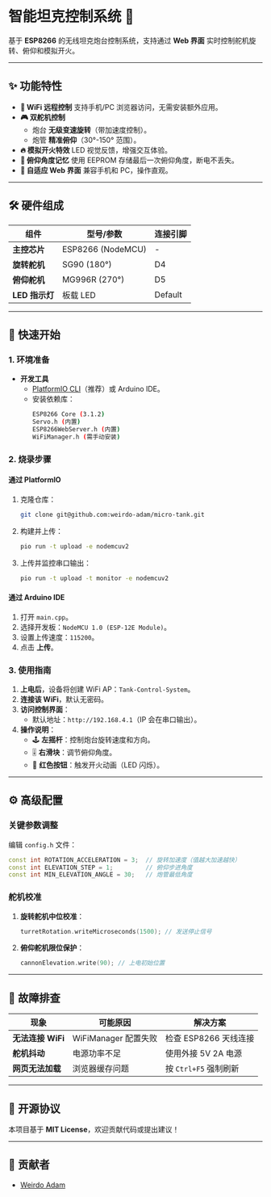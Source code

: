 # 智能坦克控制系统 🚀

基于 **ESP8266** 的无线坦克炮台控制系统，支持通过 **Web 界面** 实时控制舵机旋转、俯仰和模拟开火。

---

## ✨ 功能特性
- **📶 WiFi 远程控制**
  支持手机/PC 浏览器访问，无需安装额外应用。
- **🎮 双舵机控制**
  - 炮台 **无级变速旋转**（带加速度控制）。
  - 炮管 **精准俯仰**（30°-150° 范围）。
- **🔥 模拟开火特效**
  LED 视觉反馈，增强交互体验。
- **💾 俯仰角度记忆**
  使用 EEPROM 存储最后一次俯仰角度，断电不丢失。
- **📱 自适应 Web 界面**
  兼容手机和 PC，操作直观。

---

## 🛠️ 硬件组成
| 组件         | 型号/参数          | 连接引脚 |
|--------------|-------------------|----------|
| **主控芯片**  | ESP8266 (NodeMCU) | -        |
| **旋转舵机**  | SG90 (180°)       | D4       |
| **俯仰舵机**  | MG996R (270°)     | D5       |
| **LED 指示灯**| 板载 LED          | Default  |

---

## 🚀 快速开始
### 1. 环境准备
- **开发工具**
  - [PlatformIO CLI](https://docs.platformio.org/en/latest/core/index.html)（推荐）或 Arduino IDE。
  - 安装依赖库：
    ```bash
    ESP8266 Core (3.1.2)
    Servo.h (内置)
    ESP8266WebServer.h (内置)
    WiFiManager.h (需手动安装)
    ```

### 2. 烧录步骤
#### 通过 PlatformIO
1. 克隆仓库：
   ```bash
   git clone git@github.com:weirdo-adam/micro-tank.git
   ```
2. 构建并上传：
   ```bash
   pio run -t upload -e nodemcuv2
   ```
3. 上传并监控串口输出：
   ```bash
   pio run -t upload -t monitor -e nodemcuv2
   ```

#### 通过 Arduino IDE
1. 打开 `main.cpp`。
2. 选择开发板：`NodeMCU 1.0 (ESP-12E Module)`。
3. 设置上传速度：`115200`。
4. 点击 **上传**。

### 3. 使用指南
1. **上电后**，设备将创建 WiFi AP：`Tank-Control-System`。
2. **连接该 WiFi**，默认无密码。
3. **访问控制界面**：
   - 默认地址：`http://192.168.4.1`（IP 会在串口输出）。
4. **操作说明**：
   - 🕹️ **左摇杆**：控制炮台旋转速度和方向。
   - 🎚️ **右滑块**：调节俯仰角度。
   - 🔘 **红色按钮**：触发开火动画（LED 闪烁）。

---

## ⚙️ 高级配置
### 关键参数调整
编辑 `config.h` 文件：
```cpp
const int ROTATION_ACCELERATION = 3;  // 旋转加速度（值越大加速越快）
const int ELEVATION_STEP = 1;         // 俯仰步进角度
const int MIN_ELEVATION_ANGLE = 30;   // 炮管最低角度
```

### 舵机校准
1. **旋转舵机中位校准**：
   ```cpp
   turretRotation.writeMicroseconds(1500); // 发送停止信号
   ```
2. **俯仰舵机限位保护**：
   ```cpp
   cannonElevation.write(90); // 上电初始位置
   ```

---

## 🔧 故障排查
| 现象            | 可能原因               | 解决方案                     |
|-----------------|-----------------------|-----------------------------|
| **无法连接 WiFi** | WiFiManager 配置失败   | 检查 ESP8266 天线连接        |
| **舵机抖动**     | 电源功率不足          | 使用外接 5V 2A 电源          |
| **网页无法加载** | 浏览器缓存问题        | 按 `Ctrl+F5` 强制刷新        |

---

## 📜 开源协议
本项目基于 **MIT License**，欢迎贡献代码或提出建议！

---

## 🌟 贡献者
- [Weirdo Adam](https://github.com/weirdo-adam)

```
